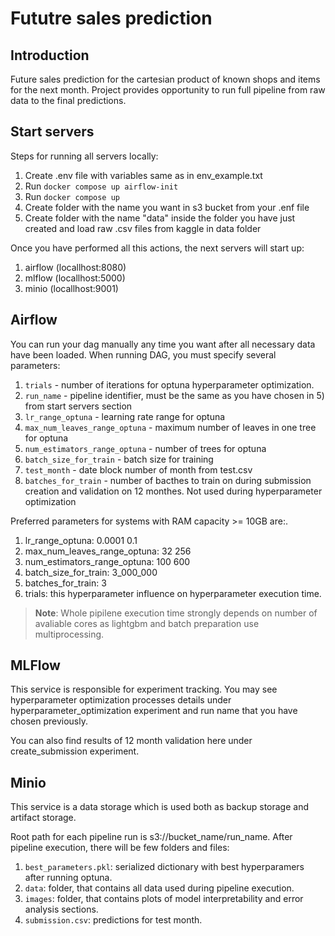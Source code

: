 # Fututre sales prediction

## Introduction

Future sales prediction for the cartesian product of known shops and items for the next month. Project provides opportunity to run full pipeline from raw data to the final predictions.


## Start servers
Steps for running all servers locally:
1) Create .env file with variables same as in env_example.txt
3) Run `docker compose up airflow-init`
4) Run `docker compose up`
5) Create folder with the name you want in s3 bucket from your .enf file
6) Create folder with the name "data" inside the folder you have just created and load raw .csv files from kaggle in data folder

Once you have performed all this actions, the next servers will start up:
1) airflow (locallhost:8080)
2) mlflow (locallhost:5000)
3) minio (locallhost:9001)

## Airflow
You can run your dag manually any time you want after all necessary data have been loaded. When running DAG, you must specify several parameters:
1) `trials` - number of iterations for optuna hyperparameter optimization.
2) `run_name` - pipeline identifier, must be the same as you have chosen in 5) from start servers section
3) `lr_range_optuna` - learning rate range for optuna
4) `max_num_leaves_range_optuna` - maximum number of leaves in one tree for optuna
5) `num_estimators_range_optuna` - number of trees for optuna
6) `batch_size_for_train` - batch size for training
7) `test_month` - date block number of month from test.csv
8) `batches_for_train` - number of bacthes to train on during submission creation and validation on 12 monthes. Not used during hyperparameter optimization

Preferred parameters for systems with RAM capacity >= 10GB are:. 
1) lr_range_optuna: 0.0001 0.1
2) max_num_leaves_range_optuna: 32 256
3) num_estimators_range_optuna: 100 600
4) batch_size_for_train: 3_000_000
5) batches_for_train: 3
6) trials: this hyperparameter influence on hyperparameter execution time.
 > **Note**: Whole pipilene execution time strongly depends on number of avaliable cores as lightgbm and batch preparation use multiprocessing. 

## MLFlow
This service is responsible for experiment tracking. You may see hyperparameter optimization processes details under hyperparameter_optimization experiment and run name that you have chosen previously.

You can also find results of 12 month validation here under create_submission experiment.

## Minio
This service is a data storage which is used both as backup storage and artifact storage. 

Root path for each pipeline run is s3://bucket_name/run_name. After pipeline execution, there will be few folders and files:
1) `best_parameters.pkl`: serialized dictionary with best hyperparamers after running optuna.
2) `data`: folder, that contains all data used during pipeline execution.
3) `images`: folder, that contains plots of model interpretability and error analysis sections.
4) `submission.csv`: predictions for test month.

